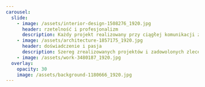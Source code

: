 ```yaml
---
carousel:
  slide:
    - image: /assets/interior-design-1508276_1920.jpg
      header: rzetelność i profesjonalizm
      description: Każdy projekt realizowany przy ciągłej komunikacji z klientem
    - image: /assets/architecture-1857175_1920.jpg
      header: doświadczenie i pasja
      description: Szereg zrealizowanych projektów i zadowolonych zleceniodawców
    - image: /assets/work-3480187_1920.jpg
  overlay:
    opacity: 30
    image: /assets/background-1180666_1920.jpg
---
```


